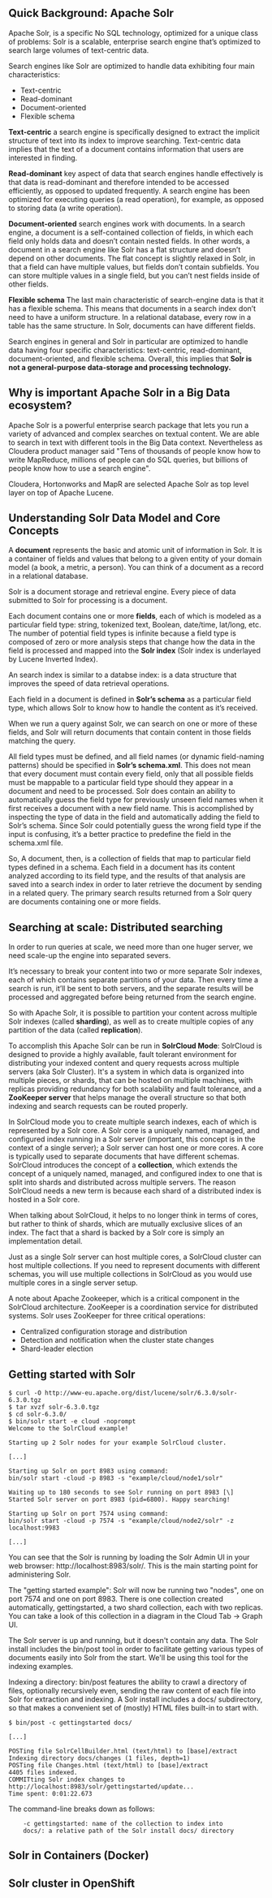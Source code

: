 ## Quick Background: Apache Solr

Apache Solr, is a specific No SQL technology, optimized for a unique class of
problems: Solr is a scalable, enterprise search engine that’s optimized to search
large volumes of text-centric data.

Search engines like Solr are optimized to handle data exhibiting four main 
characteristics:

* Text-centric
* Read-dominant
* Document-oriented
* Flexible schema

**Text-centric** a search engine is specifically designed to extract the implicit 
structure of text into its index to improve searching. Text-centric data implies
that the text of a document contains information that users are interested in 
finding.

**Read-dominant** key aspect of data that search engines handle effectively is 
that data is read-dominant and therefore intended to be accessed efficiently, 
as opposed to updated frequently. A search engine has been optimized for 
executing queries (a read operation), for example, as opposed to storing 
data (a write operation).

**Document-oriented** search engines work with documents. In a search engine, a 
document is a self-contained collection of fields, in which each field only holds 
data and doesn’t contain nested fields. In other words, a document in a search 
engine like Solr has a flat structure and doesn’t depend on other documents. 
The flat concept is slightly relaxed in Solr, in that a field can have multiple 
values, but fields don’t contain subfields. You can store multiple values in a 
single field, but you can’t nest fields inside of other fields.

**Flexible schema** The last main characteristic of search-engine data is that
it has a flexible schema. This means that documents in a search index don’t need 
to have a uniform structure. In a relational database, every row in a table has 
the same structure. In Solr, documents can have different fields.

Search engines in general and Solr in particular are optimized to handle data 
having four specific characteristics: text-centric, read-dominant, 
document-oriented, and flexible schema. Overall, this implies that **Solr is not 
a general-purpose data-storage and processing technology.**

## Why is important Apache Solr in a Big Data ecosystem?

Apache Solr is a powerful enterprise search package that lets you run a variety
of advanced and complex searches on textual content. We are able to search in
text with different tools in the Big Data context. Nevertheless as Cloudera
product manager said "Tens of thousands of people know how to write MapReduce,
millions of people can do SQL queries, but billions of people know how to use a
search engine". 

Cloudera, Hortonworks and MapR are selected Apache Solr as top level layer on
top of Apache Lucene.

## Understanding Solr Data Model and Core Concepts

A **document** represents the basic and atomic unit of information in Solr. It is a
container of fields and values that belong to a given entity of your domain
model (a book, a metric, a person). You can think of a document as a record in
a relational database.

Solr is a document storage and retrieval engine. Every piece of data submitted
to Solr for processing is a document.  

Each document contains one or more **fields**, each of which is modeled as a 
particular field type: string, tokenized text, Boolean, date/time, lat/long, etc.
The number of potential field types is infinite because a field type is composed
of zero or more analysis steps that change how the data in the field is processed
and mapped into the **Solr index** (Solr index is underlayed by Lucene Inverted Index).

An search index is similar to a databse index: is a data structure that
improves the speed of data retrieval operations.

Each field in a document is defined in **Solr’s schema** as a particular field type, 
which allows Solr to know how to handle the content as it’s received.

When we run a query against Solr, we can search on one or more of these fields, 
and Solr will return documents that contain content in those fields matching the query.  

All field types must be defined, and all field names (or dynamic field-naming 
patterns) should be specified in **Solr’s schema.xml**. This does not mean that
every document must contain every field, only that all possible fields must be 
mappable to a particular field type should they appear in a document and need to
be processed. Solr does contain an ability to automatically guess the field type
for previously unseen field names when it first receives a document with a new 
field name. This is accomplished by inspecting the type of data in the field and 
automatically adding the field to Solr’s schema. Since Solr could potentially 
guess the wrong field type if the input is confusing, it’s a better practice to 
predefine the field in the schema.xml file.

So, A document, then, is a collection of fields that map to particular field 
types defined in a schema. Each field in a document has its content analyzed 
according to its field type, and the results of that analysis are saved into 
a search index in order to later retrieve the document by sending in a related 
query. The primary search results returned from a Solr query are documents 
containing one or more fields.

## Searching at scale: Distributed searching

In order to run queries at scale, we need more than one huger server, we need
scale-up the engine into separated severs.

It’s necessary to break your content into two or more separate Solr indexes, each 
of which contains separate partitions of your data. Then every time a search is 
run, it’ll be sent to both servers, and the separate results will be processed 
and aggregated before being returned from the search engine.

So with Apache Solr, it is possible to partition your content across multiple Solr indexes 
(called **sharding**), as well as to create multiple copies of any partition of 
the data (called **replication**).

To accomplish this Apache Solr can be run in **SolrCloud Mode**: SolrCloud is
designed to provide a highly available, fault tolerant environment for
distributing your indexed content and query requests across multiple servers 
(aka Solr Cluster). It's a system in which data is organized into multiple pieces,
or shards, that can be hosted on multiple machines, with replicas providing 
redundancy for both scalability and fault tolerance, and a **ZooKeeper server** 
that helps manage the overall structure so that both indexing and search requests 
can be routed properly.

In SolrCloud mode you to create multiple search indexes, each of which is 
represented by a Solr core. A Solr core is a uniquely named, managed, and 
configured index running in a Solr server (important, this concept is in 
the context of a single server); a Solr server can host one or more cores. 
A core is typically used to separate documents that have different schemas.
SolrCloud introduces the concept of a **collection**, which extends the concept of
a uniquely named, managed, and configured index to one that is split into shards
and distributed across multiple servers. The reason SolrCloud needs a new term
is because each shard of a distributed index is hosted in a Solr core.

When talking about SolrCloud, it helps to no longer think in terms of cores, 
but rather to think of shards, which are mutually exclusive slices of an index. 
The fact that a shard is backed by a Solr core is simply an implementation detail.

Just as a single Solr server can host multiple cores, a SolrCloud cluster can 
host multiple collections. If you need to represent documents with different 
schemas, you will use multiple collections in SolrCloud as you would use multiple 
cores in a single server setup.

A note about Apache Zookeeper, which is a critical component in the
SolrCloud architecture. ZooKeeper is a coordination service for distributed
systems. Solr uses ZooKeeper for three critical operations:

 - Centralized configuration storage and distribution
 - Detection and notification when the cluster state changes
 - Shard-leader election


## Getting started with Solr

``````
$ curl -O http://www-eu.apache.org/dist/lucene/solr/6.3.0/solr-6.3.0.tgz
$ tar xvzf solr-6.3.0.tgz
$ cd solr-6.3.0/
$ bin/solr start -e cloud -noprompt
Welcome to the SolrCloud example!

Starting up 2 Solr nodes for your example SolrCloud cluster.

[...]

Starting up Solr on port 8983 using command:
bin/solr start -cloud -p 8983 -s "example/cloud/node1/solr"

Waiting up to 180 seconds to see Solr running on port 8983 [\]  
Started Solr server on port 8983 (pid=6800). Happy searching!

Starting up Solr on port 7574 using command:
bin/solr start -cloud -p 7574 -s "example/cloud/node2/solr" -z localhost:9983

[...]
``````
You can see that the Solr is running by loading the Solr Admin UI in your web
browser: http://localhost:8983/solr/. This is the main starting point for
administering Solr.

The "getting started example": Solr will now be running two "nodes", one on
port 7574 and one on port 8983. There is one collection created automatically,
gettingstarted, a two shard collection, each with two replicas. You can take
a look of this collection in a diagram in the Cloud Tab -> Graph UI.

The Solr server is up and running, but it doesn't contain any data. The Solr
install includes the bin/post tool in order to facilitate getting various types
of documents easily into Solr from the start. We'll be using this tool for the
indexing examples.

Indexing a directory: bin/post features the ability to crawl a directory of
files, optionally recursively even, sending the raw content of each file into
Solr for extraction and indexing. A Solr install includes a docs/ subdirectory,
so that makes a convenient set of (mostly) HTML files built-in to start with.


``````
$ bin/post -c gettingstarted docs/

[...]

POSTing file SolrCellBuilder.html (text/html) to [base]/extract
Indexing directory docs/changes (1 files, depth=1)
POSTing file Changes.html (text/html) to [base]/extract
4405 files indexed.
COMMITting Solr index changes to
http://localhost:8983/solr/gettingstarted/update...
Time spent: 0:01:22.673
``````
The command-line breaks down as follows:

``````
    -c gettingstarted: name of the collection to index into
    docs/: a relative path of the Solr install docs/ directory
``````


## Solr in Containers (Docker)

## Solr cluster in OpenShift





